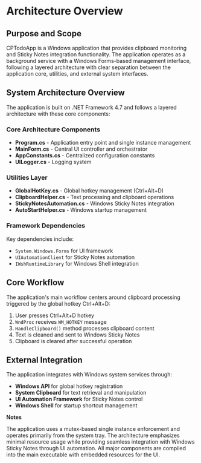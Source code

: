 # Architecture Overview

## Purpose and Scope

CPTodoApp is a Windows application that provides clipboard monitoring and Sticky Notes integration functionality. The application operates as a background service with a Windows Forms-based management interface, following a layered architecture with clear separation between the application core, utilities, and external system interfaces.

## System Architecture Overview

The application is built on .NET Framework 4.7 and follows a layered architecture with these core components:

### Core Architecture Components

- **Program.cs** - Application entry point and single instance management
- **MainForm.cs** - Central UI controller and orchestrator
- **AppConstants.cs** - Centralized configuration constants
- **UILogger.cs** - Logging system

### Utilities Layer

- **GlobalHotKey.cs** - Global hotkey management (Ctrl+Alt+D)
- **ClipboardHelper.cs** - Text processing and clipboard operations
- **StickyNotesAutomation.cs** - Windows Sticky Notes integration
- **AutoStartHelper.cs** - Windows startup management

### Framework Dependencies

Key dependencies include:
- `System.Windows.Forms` for UI framework
- `UIAutomationClient` for Sticky Notes automation
- `IWshRuntimeLibrary` for Windows Shell integration

## Core Workflow

The application's main workflow centers around clipboard processing triggered by the global hotkey Ctrl+Alt+D:

1. User presses Ctrl+Alt+D hotkey
2. `WndProc` receives `WM_HOTKEY` message
3. `HandleClipboard()` method processes clipboard content
4. Text is cleaned and sent to Windows Sticky Notes
5. Clipboard is cleared after successful operation

## External Integration

The application integrates with Windows system services through:
- **Windows API** for global hotkey registration
- **System Clipboard** for text retrieval and manipulation
- **UI Automation Framework** for Sticky Notes control
- **Windows Shell** for startup shortcut management

**Notes**

The application uses a mutex-based single instance enforcement and operates primarily from the system tray. The architecture emphasizes minimal resource usage while providing seamless integration with Windows Sticky Notes through UI automation. All major components are compiled into the main executable with embedded resources for the UI.
